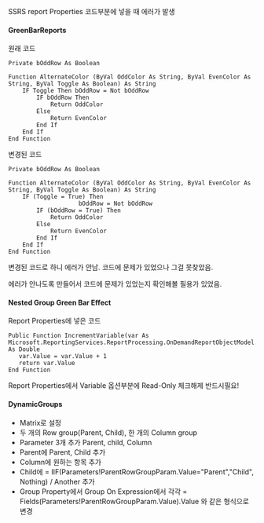 SSRS report Properties 코드부분에 넣을 때 에러가 발생


#### GreenBarReports
원래 코드

```
Private bOddRow As Boolean

Function AlternateColor (ByVal OddColor As String, ByVal EvenColor As String, ByVal Toggle As Boolean) As String
	IF Toggle Then bOddRow = Not bOddRow
		IF bOddRow Then
			Return OddColor
		Else 
			Return EvenColor
		End If
	End If
End Function
```

변경된 코드

```
Private bOddRow As Boolean

Function AlternateColor (ByVal OddColor As String, ByVal EvenColor As String, ByVal Toggle As Boolean) As String
	IF (Toggle = True) Then 
                    bOddRow = Not bOddRow
		IF (bOddRow = True) Then
			Return OddColor
		Else 
			Return EvenColor
		End If
	End If
End Function
```

변경된 코드로 하니 에러가 안남.
코드에 문제가 있었으나 그걸 못찾았음.

에러가 안나도록 만들어서 코드에 문제가 있었는지 확인해볼 필용가 있었음.

#### Nested Group Green Bar Effect

Report Properties에 넣은 코드

```
Public Function IncrementVariable(var As Microsoft.ReportingServices.ReportProcessing.OnDemandReportObjectModel.Variable) As Double 
   var.Value = var.Value + 1
   return var.Value
End Function
```

Report Properties에서 Variable 옵션부분에 Read-Only  체크해제 반드시필요!

#### DynamicGroups

* Matrix로 설정
* 두 개의 Row group(Parent, Child), 한 개의 Column group
* Parameter 3개 추가 Parent, child, Column
* Parent에 Parent, Child 추가
* Column에 원하는 항목 추가
* Child에 = IIF(Parameters!ParentRowGroupParam.Value="Parent","Child", Nothing) / Another 추가
* Group Property에서 Group On Expression에서 각각 = Fields(Parameters!ParentRowGroupParam.Value).Value 와 같은 형식으로 변경
